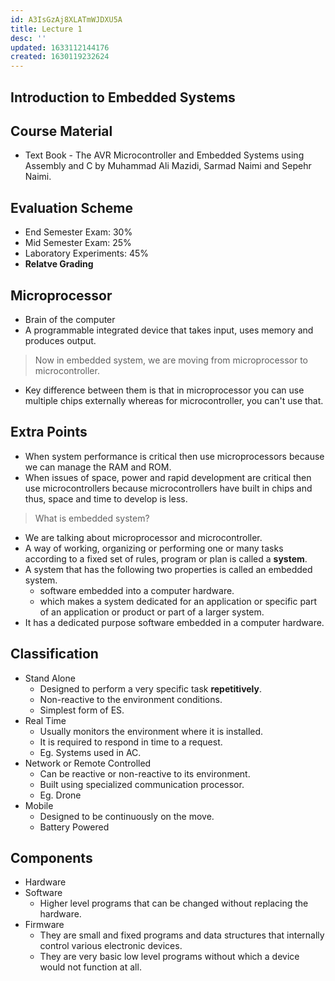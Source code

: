 ```yaml
---
id: A3IsGzAj8XLATmWJDXU5A
title: Lecture 1
desc: ''
updated: 1633112144176
created: 1630119232624
---
```


## Introduction to Embedded Systems

## Course Material

- Text Book - The AVR Microcontroller and Embedded Systems using Assembly and C by Muhammad Ali Mazidi, Sarmad Naimi and Sepehr Naimi.

## Evaluation Scheme

- End Semester Exam: 30%
- Mid Semester Exam: 25%
- Laboratory Experiments: 45%
- **Relatve Grading**

## Microprocessor

- Brain of the computer
- A programmable integrated device that takes input, uses memory and produces output.

> Now in embedded system, we are moving from microprocessor to microcontroller.

- Key difference between them is that in microprocessor you can use multiple chips externally whereas for microcontroller, you can't use that.

## Extra Points

- When system performance is critical then use microprocessors because we can manage the RAM and ROM.
- When issues of space, power and rapid development are critical then use microcontrollers because microcontrollers have built in chips and thus, space and time to develop is less.

> What is embedded system?

- We are talking about microprocessor and microcontroller.
- A way of working, organizing or performing one or many tasks according to a fixed set of rules, program or plan is called a **system**.
- A system that has the following two properties is called an embedded system.
  - software embedded into a computer hardware.
  - which makes a system dedicated for an application or specific part of an application or product or part of a larger system.
- It has a dedicated purpose software embedded in a computer hardware.

## Classification

- Stand Alone
  - Designed to perform a very specific task **repetitively**.
  - Non-reactive to the environment conditions.
  - Simplest form of ES.
- Real Time
  - Usually monitors the environment where it is installed.
  - It is required to respond in time to a request.
  - Eg. Systems used in AC.
- Network or Remote Controlled
  - Can be reactive or non-reactive to its environment.
  - Built using specialized communication processor.
  - Eg. Drone
- Mobile
  - Designed to be continuously on the move.
  - Battery Powered

## Components

- Hardware
- Software
  - Higher level programs that can be changed without replacing the hardware.
- Firmware
  - They are small and fixed programs and data structures that internally control various electronic devices.
  - They are very basic low level programs without which a device would not function at all.

